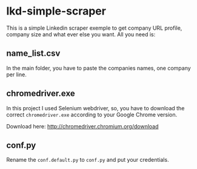# lkd-simple-scraper

This is a simple Linkedin scraper exemple to get company URL profile, company size and what ever else you want. All you need is:

## name_list.csv

In the main folder, you have to paste the companies names, one company per line.

## chromedriver.exe

In this project I used Selenium webdriver, so, you have to download the correct `chromedriver.exe` according to your Google Chrome version.

Download here: http://chromedriver.chromium.org/download

## conf.py

Rename the `conf.default.py` to `conf.py` and put your credentials.
